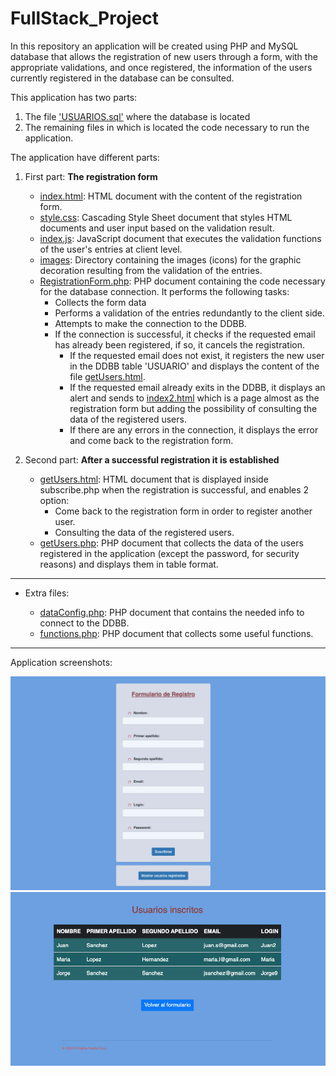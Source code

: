# FullStack_Project

In this repository an application will be created using PHP and MySQL database that allows the registration of new users through a form, with the appropriate validations, and once registered, the information of the users currently registered in the database can be consulted.

This application has two parts: 

1. The file ['USUARIOS.sql'](https://github.com/Cristina-Sa/FullStack_Project/USUARIOS.sql) where the database is located
2. The remaining files in which is located the code necessary to run the application.

The application have different parts:

1. First part: **The registration form**

   - [index.html](https://github.com/Cristina-Sa/FullStack_Project/index.html): HTML document with the content of the registration form.
   - [style.css](https://github.com/Cristina-Sa/FullStack_Project/style.css): Cascading Style Sheet document that styles HTML documents and user input based on the validation result.
   - [index.js](https://github.com/Cristina-Sa/FullStack_Project/index.js): JavaScript document that executes the validation functions of the user's entries at client level.
   - [images](https://github.com/Cristina-Sa/FullStack_Project/images): Directory containing the images (icons) for the graphic decoration resulting from the validation of the entries.
   - [RegistrationForm.php](https://github.com/Cristina-Sa/FullStack_Project/RegistrationForm.php): PHP document containing the code necessary for the database connection. It performs the following tasks:
     - Collects the form data
     - Performs a validation of the entries redundantly to the client side.
     - Attempts to make the connection to the DDBB.
     - If the connection is successful, it checks if the requested email has already been registered, if so, it cancels the registration.
         - If the requested email does not exist, it registers the new user in the DDBB table 'USUARIO' and displays the content of the file [getUsers.html](https://github.com/Cristina-Sa/FullStack_Project/getUsers.html).
         - If the requested email already exits in the DDBB, it displays an alert and sends to [index2.html](https://github.com/Cristina-Sa/FullStack_Project/index2.html) which is a page almost as the registration form but adding the possibility of consulting the data of the registered users.
         - If there are any errors in the connection, it displays the error and come back to the registration form.
      
2. Second part: **After a successful registration it is established**

   - [getUsers.html](https://github.com/Cristina-Sa/FullStack_Project/getUsers.html): HTML document that is displayed inside subscribe.php when the registration is successful, and enables 2 option:
      - Come back to the registration form in order to register another user.
      - Consulting the data of the registered users.
   - [getUsers.php](https://github.com/Cristina-Sa/FullStack_Project/getUsers.php): PHP document that collects the data of the users registered in the application (except the password, for security reasons) and displays them in table format.

------
* Extra files:

  - [dataConfig.php](https://github.com/Cristina-Sa/FullStack_Project/dataConfig.php): PHP document that contains the needed info to connect to the DDBB.
  - [functions.php](https://github.com/Cristina-Sa/FullStack_Project/functions.php): PHP document that collects some useful functions.
 
------
Application screenshots:

![RegistrationForm](https://github.com/Cristina-Sa/FullStack_Project/blob/main/imagenes/RegistrationForm%20Visualization.png)
![ShowDDBB](https://github.com/Cristina-Sa/FullStack_Project/blob/main/imagenes/ShowDDBB.png)

 




